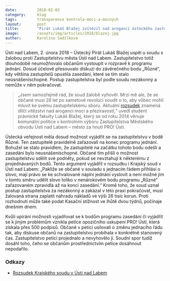 ```yaml
---
date:         2018-02-02
category:     blog
tags:         transparence kontrola-moci-a-mocných
layout:       post
title:        "Pirát Lukáš Blažej zvítězil nad arogancí ústeckého zastupitelstva"
image:        /assets/img/articles/2018/blazej.jpg
author:       Karolína Sadílková
---
```


Ústí nad Labem, 2. února 2018 – Ústecký Pirát Lukáš Blažej uspěl u soudu s žalobou proti Zastupitelstvu města Ústí nad Labem. Zastupitelstvo totiž dlouhodobě neumožňovalo občanům vystoupit v rozpravě k programu jednání. Dosud účelově přesouvalo diskuzi do závěrečného bodu „Různé“, kdy většina zastupitelů opustila zasedání, které se tím stalo neúsnášeníschopné. Postup zastupitelstva byl podle soudu nezákonný a nemůže v něm pokračovat.

> „Jsem samozřejmě rád, že soud žalobě vyhověl. Mrzí mě ale, že se občané musí 28 let po sametové revoluci soudit o to, aby vůbec mohli mluvit ke svému zastupitelskému sboru. Aktuální [rozsudek](https://github.com/pirati-web/pirati.cz/blob/gh-pages/assets/pdf/rozsudek-blazej.pdf) znamená dílčí vítězství nad arogancí moci a přezíravostí,“ uvedl student právnické fakulty Lukáš Blažej, který se od roku 2014 věnuje komunální politice v kontrolním výboru Zastupitelstva Městského obvodu Ústí nad Labem – město za hnutí PRO! Ústí.

Ústecká veřejnost měla dosud možnost vyjádřit se na zastupitelstvu v bodě Různé. Ten zastupitelé pravidelně zařazovali na konec programu jednání. Bohužel se stalo pravidlem, že zastupitelé na začátku tohoto bodu odešli a zasedání bylo neusnášeníschopné. Občané tím přišli o možnost zastupitelstvu sdělit své podněty, pokud se nevztahují k některému z projednávaných bodů. Tento argument vyjádřil v rozsudku i Krajský soud v Ústí nad Labem: „Pakliže se občané v souladu s jednacím řádem přihlásí o slovo, mají právo se ke schvalované náplni jednání vyslovit a není možné jim v tomto směru udělit slovo toliko v nenárokovém bodu programu „Různé“ zařazovaném zpravidla až na konci zasedání.“ Kromě toho, že soud uznal postup zastupitelstva za nezákonný a zakázal v této praxi pokračovat, musí žalovaná strana zaplatit náhradu nákladů ve výši 26 tisíc korun. Proti rozhodnutí může také podat Kasační stížnost ve lhůtě dvou týdnů, počínaje dnešním dnem.

Kvůli upírání možnosti vyjadřovat se k bodům programu zasedání či vyjádřit se k jiným problémům vznikla petice opozičního uskupení PRO! Ústí, která získala přes 500 podpisů. Občané v petici usilovali o změnu jednacího řádu tak, aby diskuse občanů na zastupitelstvu probíhala v konkrétně stanovený čas. Zastupitelstvo petici projednalo a nevyhovělo jí. Soudní spor tudíž dosáhl toho, čeho se občanům prostřednictvím petice dosáhnout nepodařilo.

### Odkazy

* [Rozsudek Krajského soudu v Ústí nad Labem](https://github.com/pirati-web/pirati.cz/blob/gh-pages/assets/pdf/rozsudek-blazej.pdf)
